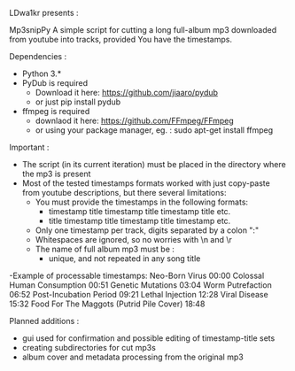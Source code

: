 LDwa1kr presents :

Mp3snipPy
  A simple script for cutting a long full-album mp3 downloaded from youtube into tracks, provided You have the timestamps.
  
Dependencies :
- Python 3.*
- PyDub is required
  - Download it here: https://github.com/jiaaro/pydub
  - or just pip install pydub
- ffmpeg is required
  - downlaod it here: https://github.com/FFmpeg/FFmpeg
  - or using your package manager, eg. : 
        sudo apt-get install ffmpeg
        
Important :
- The script (in its current iteration) must be placed in the directory where the mp3 is present
- Most of the tested timestamps formats worked with just copy-paste from youtube descriptions, but there several limitations:
  - You must provide the timestamps in the following formats:
    - timestamp title timestamp title timestamp title etc.
    - title timestamp title timestamp title timestamp etc.
  - Only one timestamp per track, digits separated by a colon ":"
  - Whitespaces are ignored, so no worries with \n and \r
  - The name of full album mp3 must be :
    - unique, and not repeated in any song title
  
-Example of processable timestamps:
    Neo-Born Virus 00:00 
    Colossal Human Consumption 00:51 
    Genetic Mutations 03:04 
    Worm Putrefaction 06:52
    Post-Incubation Period 09:21 
    Lethal Injection 12:28 
    Viral Disease 15:32 
    Food For The Maggots (Putrid Pile Cover) 18:48
  
  Planned additions :
   - gui used for confirmation and possible editing of timestamp-title sets
   - creating subdirectories for cut mp3s
   - album cover and metadata processing from the original mp3  
